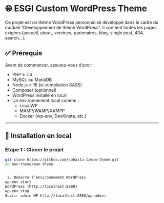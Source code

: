 # 🌐 ESGI Custom WordPress Theme

Ce projet est un thème WordPress personnalisé développé dans le cadre du module "Développement de thème WordPress". Il contient toutes les pages exigées (accueil, about, services, partenaires, blog, single post, 404, search...).

## ✅ Prérequis

Avant de commencer, assurez-vous d’avoir :

- PHP ≥ 7.4
- MySQL ou MariaDB
- Node.js ≥ 16 (si compilation SASS)
- Composer (optionnel)
- WordPress installé en local
- Un environnement local comme :
  - LocalWP
  - MAMP/WAMP/XAMPP
  - Docker (wp-env, DevKinsta, etc.)

---

## 🚀 Installation en local

### Étape 1 : Cloner le projet

```bash
git clone https://github.com/sohaila-1/mon-theme.git
cd mon-theme/mon-theme


 2. Démarre l’environnement WordPress
wp-env start
WordPress (http://localhost:8888)
wp-env stop
Ouvrir admin WP	http://localhost:8888/wp-admin
